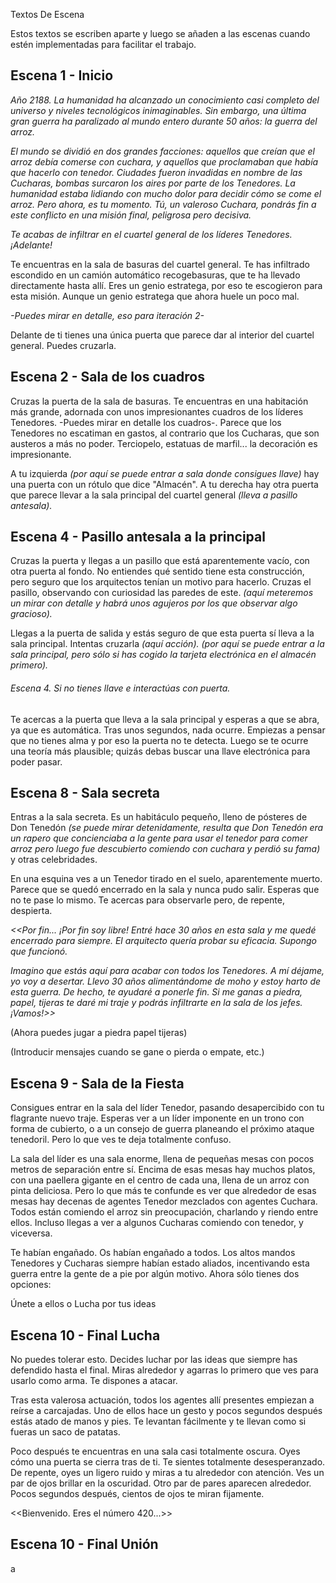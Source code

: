 Textos De Escena

Estos textos se escriben aparte y luego se añaden a las escenas cuando estén implementadas para facilitar el trabajo.



## Escena 1 - Inicio

*Año 2188. La humanidad ha alcanzado un conocimiento casi completo del universo y niveles tecnológicos inimaginables. Sin embargo, una última gran guerra ha paralizado al mundo entero durante 50 años: la guerra del arroz.*

*El mundo se dividió en dos grandes facciones: aquellos que creían que el arroz debía comerse con cuchara, y aquellos que proclamaban que había que hacerlo con tenedor. Ciudades fueron invadidas en nombre de las Cucharas, bombas surcaron los aires por parte de los Tenedores. La humanidad estaba lidiando con mucho dolor para decidir cómo se come el arroz. Pero ahora, es tu momento. Tú, un valeroso Cuchara, pondrás fin a este conflicto en una misión final, peligrosa pero decisiva.*

*Te acabas de infiltrar en el cuartel general de los líderes Tenedores. ¡Adelante!*

Te encuentras en la sala de basuras del cuartel general. Te has infiltrado escondido en un camión automático recogebasuras, que te ha llevado directamente hasta allí. Eres un genio estratega, por eso te escogieron para esta misión. Aunque un genio estratega que ahora huele un poco mal.

*-Puedes mirar en detalle, eso para iteración 2-*

Delante de ti tienes una única puerta que parece dar al interior del cuartel general. Puedes cruzarla.



## Escena 2 - Sala de los cuadros

Cruzas la puerta de la sala de basuras. Te encuentras en una habitación más grande, adornada con unos impresionantes cuadros de los líderes Tenedores. -Puedes mirar en detalle los cuadros-. Parece que los Tenedores no escatiman en gastos, al contrario que los Cucharas, que son austeros a más no poder. Terciopelo, estatuas de marfil... la decoración es impresionante.

A tu izquierda *(por aquí se puede entrar a sala donde consigues llave)* hay una puerta con un rótulo que dice "Almacén". A tu derecha hay otra puerta que parece llevar a la sala principal del cuartel general *(lleva a pasillo antesala).*



## Escena 4 - Pasillo antesala a la principal

Cruzas la puerta y llegas a un pasillo que está aparentemente vacío, con otra puerta al fondo. No entiendes qué sentido tiene esta construcción, pero seguro que los arquitectos tenían un motivo para hacerlo. Cruzas el pasillo, observando con curiosidad las paredes de este. *(aquí meteremos un mirar con detalle y habrá unos agujeros por los que observar algo gracioso).*

Llegas a la puerta de salida y estás seguro de que esta puerta sí lleva a la sala principal. Intentas cruzarla *(aquí acción). (por aquí se puede entrar a la sala principal, pero sólo si has cogido la tarjeta electrónica en el almacén primero).*



###### Escena 4. Si no tienes llave e interactúas con puerta.

Te acercas a la puerta que lleva a la sala principal y esperas a que se abra, ya que es automática. Tras unos segundos, nada ocurre. Empiezas a pensar que no tienes alma y por eso la puerta no te detecta. Luego se te ocurre una teoría más plausible; quizás debas buscar una llave electrónica para poder pasar.



## Escena 8 - Sala secreta

Entras a la sala secreta. Es un habitáculo pequeño, lleno de pósteres de Don Tenedón *(se puede mirar detenidamente, resulta que Don Tenedón era un rapero que concienciaba a la gente para usar el tenedor para comer arroz pero luego fue descubierto comiendo con cuchara y perdió su fama)* y otras celebridades.

En una esquina ves a un Tenedor tirado en el suelo, aparentemente muerto. Parece que se quedó encerrado en la sala y nunca pudo salir. Esperas que no te pase lo mismo. Te acercas para observarle pero, de repente, despierta.

*<<Por fin... ¡Por fin soy libre! Entré hace 30 años en esta sala y me quedé encerrado para siempre. El arquitecto quería probar su eficacia. Supongo que funcionó.*

*Imagino que estás aquí para acabar con todos los Tenedores. A mí déjame, yo voy a desertar. Llevo 30 años alimentándome de moho y estoy harto de esta guerra. De hecho, te ayudaré a ponerle fin. Si me ganas a piedra, papel, tijeras te daré mi traje y podrás infiltrarte en la sala de los jefes. ¡Vamos!>>*

(Ahora puedes jugar a piedra papel tijeras)

(Introducir mensajes cuando se gane o pierda o empate, etc.) 



## Escena 9 - Sala de la Fiesta

Consigues entrar en la sala del líder Tenedor, pasando desapercibido con tu flagrante nuevo traje. Esperas ver a un líder imponente en un trono con forma de cubierto, o a un consejo de guerra planeando el próximo ataque tenedoril. Pero lo que ves te deja totalmente confuso.

La sala del líder es una sala enorme, llena de pequeñas mesas con pocos metros de separación entre sí. Encima de esas mesas hay muchos platos, con una paellera gigante en el centro de cada una, llena de un arroz con pinta deliciosa. Pero lo que más te confunde es ver que alrededor de esas mesas hay decenas de agentes Tenedor mezclados con agentes Cuchara. Todos están comiendo el arroz sin preocupación, charlando y riendo entre ellos. Incluso llegas a ver a algunos Cucharas comiendo con tenedor, y viceversa.

Te habían engañado. Os habían engañado a todos. Los altos mandos Tenedores y Cucharas siempre habían estado aliados, incentivando esta guerra entre la gente de a pie por algún motivo. Ahora sólo tienes dos opciones:

Únete a ellos o Lucha por tus ideas



## Escena 10 - Final Lucha

No puedes tolerar esto. Decides luchar por las ideas que siempre has defendido hasta el final. Miras alrededor y agarras lo primero que ves para usarlo como arma. Te dispones a atacar.

Tras esta valerosa actuación, todos los agentes allí presentes empiezan a reírse a carcajadas. Uno de ellos hace un gesto y pocos segundos después estás atado de manos y pies. Te levantan fácilmente y te llevan como si fueras un saco de patatas.

Poco después te encuentras en una sala casi totalmente oscura. Oyes cómo una puerta se cierra tras de ti. Te sientes totalmente desesperanzado. De repente, oyes un ligero ruido y miras a tu alrededor con atención. Ves un par de ojos brillar en la oscuridad. Otro par de pares aparecen alrededor. Pocos segundos después, cientos de ojos te miran fijamente.

<<Bienvenido. Eres el número 420...>> 



## Escena 10 - Final Unión

a